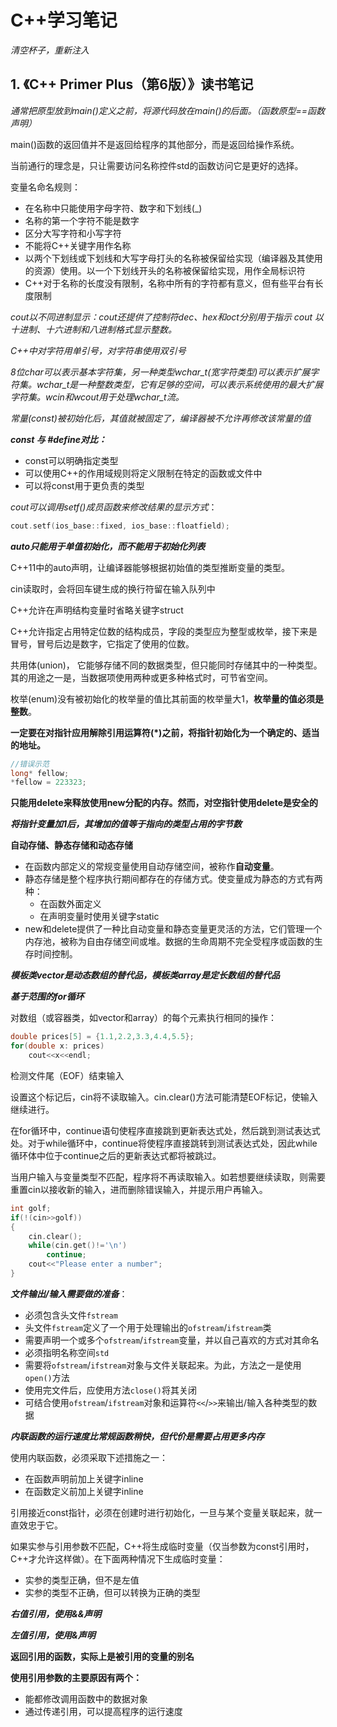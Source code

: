 # C++学习笔记

*清空杯子，重新注入*

## 1. 《C++ Primer Plus（第6版）》读书笔记



*通常把原型放到main()定义之前，将源代码放在main()的后面。（函数原型==函数声明）*



main()函数的返回值并不是返回给程序的其他部分，而是返回给操作系统。



当前通行的理念是，只让需要访问名称控件std的函数访问它是更好的选择。



变量名命名规则：

- 在名称中只能使用字母字符、数字和下划线(_)
- 名称的第一个字符不能是数字
- 区分大写字符和小写字符
- 不能将C++关键字用作名称
- 以两个下划线或下划线和大写字母打头的名称被保留给实现（编译器及其使用的资源）使用。以一个下划线开头的名称被保留给实现，用作全局标识符
- C++对于名称的长度没有限制，名称中所有的字符都有意义，但有些平台有长度限制



*cout以不同进制显示：cout还提供了控制符dec、hex和oct分别用于指示 cout 以十进制、十六进制和八进制格式显示整数。*



*C++中对字符用单引号，对字符串使用双引号*



*8位char可以表示基本字符集，另一种类型wchar_t(宽字符类型)可以表示扩展字符集。wchar_t是一种整数类型，它有足够的空间，可以表示系统使用的最大扩展字符集。wcin和wcout用于处理wchar_t流。*



*常量(const)被初始化后，其值就被固定了，编译器被不允许再修改该常量的值*



***const 与 #define对比：***

- const可以明确指定类型
- 可以使用C++的作用域规则将定义限制在特定的函数或文件中
- 可以将const用于更负责的类型





*cout可以调用setf()成员函数来修改结果的显示方式*：

```c++
cout.setf(ios_base::fixed, ios_base::floatfield);
```



***auto只能用于单值初始化，而不能用于初始化列表***



C++11中的auto声明，让编译器能够根据初始值的类型推断变量的类型。



cin读取时，会将回车键生成的换行符留在输入队列中



C++允许在声明结构变量时省略关键字struct



C++允许指定占用特定位数的结构成员，字段的类型应为整型或枚举，接下来是冒号，冒号后边是数字，它指定了使用的位数。



共用体(union)， 它能够存储不同的数据类型，但只能同时存储其中的一种类型。其的用途之一是，当数据项使用两种或更多种格式时，可节省空间。



枚举(enum)没有被初始化的枚举量的值比其前面的枚举量大1，**枚举量的值必须是整数**。



**一定要在对指针应用解除引用运算符(\*)之前，将指针初始化为一个确定的、适当的地址。**

```c++
//错误示范
long* fellow;
*fellow = 223323;
```



**只能用delete来释放使用new分配的内存。然而，对空指针使用delete是安全的**



***将指针变量加1后，其增加的值等于指向的类型占用的字节数***



**自动存储、静态存储和动态存储**

- 在函数内部定义的常规变量使用自动存储空间，被称作**自动变量**。
- 静态存储是整个程序执行期间都存在的存储方式。使变量成为静态的方式有两种：
  - 在函数外面定义
  - 在声明变量时使用关键字static
- new和delete提供了一种比自动变量和静态变量更灵活的方法，它们管理一个内存池，被称为自由存储空间或堆。数据的生命周期不完全受程序或函数的生存时间控制。



***模板类vector是动态数组的替代品，模板类array是定长数组的替代品***



***基于范围的for循环***

对数组（或容器类，如vector和array）的每个元素执行相同的操作：



```c++
double prices[5] = {1.1,2.2,3.3,4.4,5.5};
for(double x: prices)
    cout<<x<<endl;
```



检测文件尾（EOF）结束输入

设置这个标记后，cin将不读取输入。cin.clear()方法可能清楚EOF标记，使输入继续进行。



在for循环中，continue语句使程序直接跳到更新表达式处，然后跳到测试表达式处。对于while循环中，continue将使程序直接跳转到测试表达式处，因此while循环体中位于continue之后的更新表达式都将被跳过。



当用户输入与变量类型不匹配，程序将不再读取输入。如若想要继续读取，则需要重置cin以接收新的输入，进而删除错误输入，并提示用户再输入。



```c++
int golf;
if(!(cin>>golf))
{
    cin.clear();
    while(cin.get()!='\n')
        continue;
    cout<<"Please enter a number";
}
```



***文件输出/输入需要做的准备***：  

- 必须包含头文件`fstream`
- 头文件`fstream`定义了一个用于处理输出的`ofstream`/`ifstream`类
- 需要声明一个或多个`ofstream`/`ifstream`变量，并以自己喜欢的方式对其命名
- 必须指明名称空间`std`
- 需要将`ofstream`/`ifstream`对象与文件关联起来。为此，方法之一是使用`open()`方法
- 使用完文件后，应使用方法`close()`将其关闭
- 可结合使用`ofstream`/`ifstream`对象和运算符`<<`/`>>`来输出/输入各种类型的数据



***内联函数的运行速度比常规函数稍快，但代价是需要占用更多内存***



使用内联函数，必须采取下述措施之一：

- 在函数声明前加上关键字inline
- 在函数定义前加上关键字inline



引用接近const指针，必须在创建时进行初始化，一旦与某个变量关联起来，就一直效忠于它。



如果实参与引用参数不匹配，C++将生成临时变量（仅当参数为const引用时，C++才允许这样做）。在下面两种情况下生成临时变量：

- 实参的类型正确，但不是左值
- 实参的类型不正确，但可以转换为正确的类型



***右值引用，使用&&声明***

***左值引用，使用&声明***



**返回引用的函数，实际上是被引用的变量的别名**



**使用引用参数的主要原因有两个：**

- 能都修改调用函数中的数据对象
- 通过传递引用，可以提高程序的运行速度





